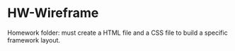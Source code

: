 # HW-Wireframe
Homework folder: must create a HTML file and a CSS file to build a specific framework layout.
